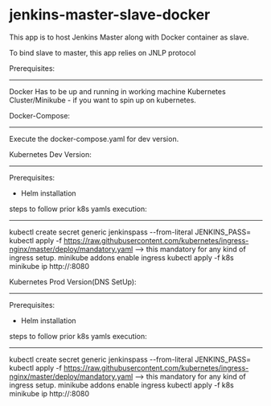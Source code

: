 # jenkins-master-slave-docker

This app is to host Jenkins Master along with Docker container as slave.

To bind slave to master, this app relies on JNLP protocol

Prerequisites:
______________
Docker Has to be up and running in working machine
Kubernetes Cluster/Minikube - if you want to spin up on kubernetes.

Docker-Compose:
_______________
Execute the docker-compose.yaml for dev version. 

Kubernetes Dev Version:
_______________________
Prerequisites: 
- Helm installation

steps to follow prior k8s yamls execution:
__________________________________________
kubectl create secret generic jenkinspass --from-literal JENKINS_PASS=<password>
kubectl apply -f https://raw.githubusercontent.com/kubernetes/ingress-nginx/master/deploy/mandatory.yaml  —> this mandatory for any kind of ingress setup.
minikube addons enable ingress
kubectl apply -f k8s
minikube ip
http://<minikube-ip>:8080

Kubernetes Prod Version(DNS SetUp):
_______________________
Prerequisites: 
- Helm installation

steps to follow prior k8s yamls execution:
__________________________________________
kubectl create secret generic jenkinspass --from-literal JENKINS_PASS=<password>
kubectl apply -f https://raw.githubusercontent.com/kubernetes/ingress-nginx/master/deploy/mandatory.yaml  —> this mandatory for any kind of ingress setup.
minikube addons enable ingress
kubectl apply -f k8s
minikube ip
http://<minikube-ip>:8080


